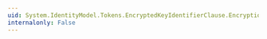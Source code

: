 ```yaml
---
uid: System.IdentityModel.Tokens.EncryptedKeyIdentifierClause.EncryptionMethod
internalonly: False
---
```

